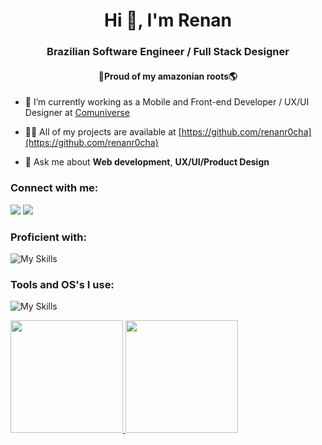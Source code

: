 <h1 align="center">Hi 👋, I'm Renan</h1>
<h3 align="center">Brazilian Software Engineer / Full Stack Designer</h3>
<h4 align="center">🌳Proud of my amazonian roots🌎</h3>



- 🔭 I’m currently working as a Mobile and Front-end Developer / UX/UI Designer at [Comuniverse](https://www.comuniverse.com.br/)

- 👨‍💻 All of my projects are available at [https://github.com/renanr0cha](https://github.com/renanr0cha)

- 💬 Ask me about **Web development**, **UX/UI/Product Design**

<h3 align="left">Connect with me:</h3>
<div>
<a href = "mailto:renanrochadev@gmail.com"><img src="https://img.shields.io/badge/Gmail-D14836?style=for-the-badge&logo=gmail&logoColor=white" target="_blank"></a>
<a href="https://linkedin.com/in/renanr0cha" target="_blank"><img src="https://img.shields.io/badge/-LinkedIn-%230077B5?style=for-the-badge&logo=linkedin&logoColor=white" target="_blank"></a>   
</div>

<h3 align="left">Proficient with:</h3>

![My Skills](https://go-skill-icons.vercel.app/api/icons?i=js,html,css,ts,react,nextjs,nuxtjs,vue,vuetify,tailwind,astro,materialui,bootstrap,sass,styledcomponents,jest,selenium,nodejs,express,mysql,postgres,prisma,sqlite,py)

<h3 align="left">Tools and OS's I use:</h3>

![My Skills](https://go-skill-icons.vercel.app/api/icons?i=vscode,visualstudio,androidstudio,webstorm,windows,apple,linux,ubuntu,bash,codepen,discord,docker,figma,git,github,gmail,notion,npm,obsidian,postman,vercel,vite,yarn)


<div>
<a href="https://github.com/renanr0cha">
<img height="180em" src="https://github-readme-stats.vercel.app/api/top-langs/?username=renanr0cha&layout=compact&langs_count=7&theme=dracula"/>
<img height="180em" src="https://github-readme-stats.vercel.app/api?username=renanr0cha&show_icons=true&theme=dracula&include_all_commits=true&count_private=true"/>
</div>

